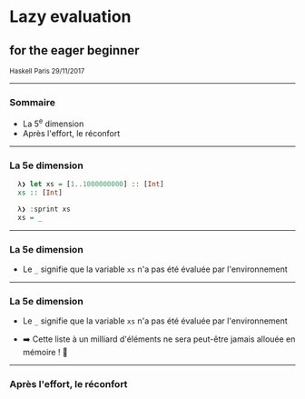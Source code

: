 # Lazy evaluation
## for the eager beginner

<small>Haskell Paris 29/11/2017</small>

---

### Sommaire

* La 5<sup>e</sup> dimension
* Après l'effort, le réconfort


---

### La 5e dimension

```Haskell
  λ❯ let xs = [1..1000000000] :: [Int]
  xs :: [Int]

  λ❯ :sprint xs 
  xs = _

```
---
### La 5e dimension

* Le `_` signifie que la variable `xs` n'a pas été évaluée par l'environnement

---
### La 5e dimension

* Le `_` signifie que la variable `xs` n'a pas été évaluée par l'environnement

* ➡️ Cette liste à un milliard d'éléments ne sera peut-être jamais allouée en mémoire ! 🎉
---
### Après l'effort, le réconfort


